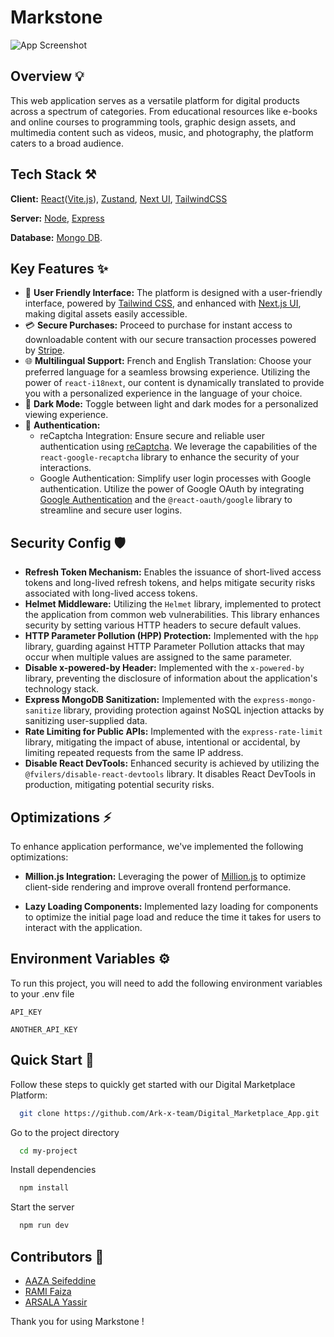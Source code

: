 # Markstone

![App Screenshot](https://github.com/Ark-x-team/Digital_Marketplace_App/assets/102709884/753df85a-6ba5-4e73-8ca7-6f81c5541ffc)

## Overview 💡

This web application serves as a versatile platform for digital products across a spectrum of categories. From educational resources like e-books and online courses to programming tools, graphic design assets, and multimedia content such as videos, music, and photography, the platform caters to a broad audience.

## Tech Stack ⚒️

**Client:** [React](https://react.dev/)([Vite.js](https://vitejs.dev/)), [Zustand](https://zustand-demo.pmnd.rs/), [Next UI](/), [TailwindCSS](https://tailwindcss.com/)

**Server:** [Node](https://nodejs.org/en/), [Express](https://expressjs.com/)

**Database:** [Mongo DB](https://www.mongodb.com/).

## Key Features ✨

- 🎨 **User Friendly Interface:** The platform is designed with a user-friendly interface, powered by [Tailwind CSS](https://tailwindcss.com/), and enhanced with [Next.js UI](https://nextui.org/), making digital assets easily accessible.
- 💳 **Secure Purchases:** Proceed to purchase for instant access to downloadable content with our secure transaction processes powered by [Stripe](https://stripe.com/).
- 🌐 **Multilingual Support:** French and English Translation: Choose your preferred language for a seamless browsing experience. Utilizing the power of `react-i18next`, our content is dynamically translated to provide you with a personalized experience in the language of your choice.
- 🌙 **Dark Mode:** Toggle between light and dark modes for a personalized viewing experience.
- 🔐 **Authentication:**
  - reCaptcha Integration: Ensure secure and reliable user authentication using [reCaptcha](https://www.google.com/recaptcha/about/). We leverage the capabilities of the `react-google-recaptcha` library to enhance the security of your interactions.
  - Google Authentication: Simplify user login processes with Google authentication. Utilize the power of Google OAuth by integrating [Google Authentication](URL_HERE) and the `@react-oauth/google` library to streamline and secure user logins.

## Security Config 🛡️

- **Refresh Token Mechanism:** Enables the issuance of short-lived access tokens and long-lived refresh tokens, and helps mitigate security risks associated with long-lived access tokens.
- **Helmet Middleware:** Utilizing the `Helmet` library, implemented to protect the application from common web vulnerabilities. This library enhances security by setting various HTTP headers to secure default values.
- **HTTP Parameter Pollution (HPP) Protection:** Implemented with the `hpp` library, guarding against HTTP Parameter Pollution attacks that may occur when multiple values are assigned to the same parameter.
- **Disable x-powered-by Header:** Implemented with the `x-powered-by` library, preventing the disclosure of information about the application's technology stack.
- **Express MongoDB Sanitization:** Implemented with the `express-mongo-sanitize` library, providing protection against NoSQL injection attacks by sanitizing user-supplied data.
- **Rate Limiting for Public APIs:** Implemented with the `express-rate-limit` library, mitigating the impact of abuse, intentional or accidental, by limiting repeated requests from the same IP address.
- **Disable React DevTools:** Enhanced security is achieved by utilizing the `@fvilers/disable-react-devtools` library. It disables React DevTools in production, mitigating potential security risks.

## Optimizations ⚡️

To enhance application performance, we've implemented the following optimizations:

- **Million.js Integration:** Leveraging the power of [Million.js](https://million.dev) to optimize client-side rendering and improve overall frontend performance.

- **Lazy Loading Components:** Implemented lazy loading for components to optimize the initial page load and reduce the time it takes for users to interact with the application.

## Environment Variables ⚙️

To run this project, you will need to add the following environment variables to your .env file

`API_KEY`

`ANOTHER_API_KEY`

## Quick Start 🚀

Follow these steps to quickly get started with our Digital Marketplace Platform:

```bash
  git clone https://github.com/Ark-x-team/Digital_Marketplace_App.git
```

Go to the project directory

```bash
  cd my-project
```

Install dependencies

```bash
  npm install
```

Start the server

```bash
  npm run dev
```

## Contributors 🤝

- [AAZA Seifeddine](https://github.com/seifaaza/)
- [RAMI Faiza](https://github.com/faizaRami/)
- [ARSALA Yassir](https://github.com/BHV-C/)

Thank you for using Markstone !
